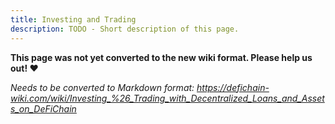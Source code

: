 ```yaml
---
title: Investing and Trading
description: TODO - Short description of this page.
---
```


**This page was not yet converted to the new wiki format. Please help us out! ❤**

*Needs to be converted to Markdown format: https://defichain-wiki.com/wiki/Investing_%26_Trading_with_Decentralized_Loans_and_Assets_on_DeFiChain*
